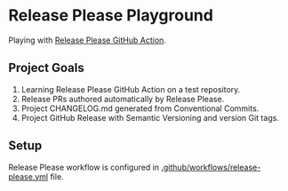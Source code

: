 # Release Please Playground

Playing with [Release Please GitHub Action](https://github.com/marketplace/actions/release-please-action).

## Project Goals

1. Learning Release Please GitHub Action on a test repository.
2. Release PRs authored automatically by Release Please.
3. Project CHANGELOG.md generated from Conventional Commits.
4. Project GitHub Release with Semantic Versioning and version Git tags.

## Setup

Release Please workflow is configured in [.github/workflows/release-please.yml](https://github.com/digrec/release-please-playground/blob/main/release-please.yml) file.
